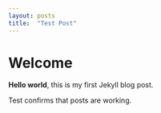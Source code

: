 ```yaml
---
layout: posts
title:  "Test Post"
---
```


# Welcome

**Hello world**, this is my first Jekyll blog post.

Test confirms that posts are working.